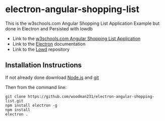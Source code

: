 # electron-angular-shopping-list

This is the w3schools.com Angular Shopping List Application Example but done in Electron and Persisted with lowdb

- Link to the [w3schools.com Angular Shopping List Application](https://www.w3schools.com/angular/angular_application.asp)
- Link to the [Electron](https://electron.atom.io/) documentation
- Link to the [Lowd](https://github.com/typicode/lowdb) repository

## Installation Instructions

If not already done download [Node.js](https://nodejs.org/en/download/) and [git](https://git-scm.com/downloads)

Then from the command line:
```
git clone https://github.com/woodman231/electron-angular-shopping-list.git
npm install electron -g
npm install
electron .
```
